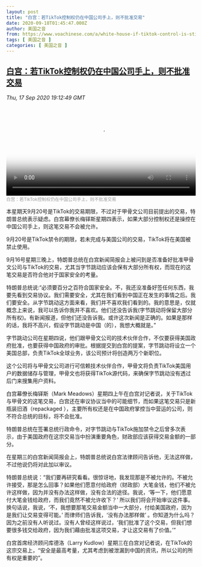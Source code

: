 ```yaml
---
layout: post
title: "白宫：若TikTok控制权仍在中国公司手上，则不批准交易"
date: 2020-09-18T01:45:47.000Z
author: 美国之音
from: https://www.voachinese.com/a/white-house-if-tiktok-control-is-still-in-hands-of-chinese-company-transaction-will-not-be-approved-20200917/5587586.html
tags: [ 美国之音 ]
categories: [ 美国之音 ]
---
```

<!--1600393547000-->
[白宫：若TikTok控制权仍在中国公司手上，则不批准交易](https://www.voachinese.com/a/white-house-if-tiktok-control-is-still-in-hands-of-chinese-company-transaction-will-not-be-approved-20200917/5587586.html)
------

<div>
<div><i>Thu, 17 Sep 2020 19:12:49 GMT</i></div><video poster="https://images.weserv.nl?url=gdb.voanews.com/dad0eb89-3bc1-4066-bebc-a68efa529f40_tv_r1_s_w900.jpg" src="https://av.voanews.com/Videoroot/Pangeavideo/2020/09/d/da/dad0eb89-3bc1-4066-bebc-a68efa529f40_240p.mp4" style="width:100%" controls></video><div><small style="color: #999;">白宫：若TikTok控制权仍在中国公司手上，则不批准交易</small></div><p>本星期天9月20号是TikTok的交易期限，不过对于甲骨文公司目前提出的交易，特朗普总统表示疑虑。白宫幕僚长梅铎斯星期四表示，如果大部分控制权还是操控在中国公司手上，则这笔交易不会被允许。</p><p>9月20号是TikTok禁令的期限，若未完成与美国公司的交易，TikTok将在美国被禁止使用。</p><p>9月16号星期三晚上，特朗普总统在白宫新闻简报会上被问到是否准备好批准甲骨文公司与TikTok的交易，尤其当字节跳动应该会保有大部分所有权，而现在的这笔交易是否符合他对于国家安全的考量。</p><p>特朗普总统说:“必须要百分之百符合国家安全。不，我还没准备好签任何东西，我要先看到交易协议。我们需要安全，尤其在我们看到中国正在发生的事情之后。我们要安全。从字节跳动这方面来看，我们并不喜欢我们看到的。我的意思是，仅就概念上来说，我可以告诉你我并不喜欢。他们还没告诉我(字节跳动将保留大部分所有权)。有新闻报道，但他们还没告诉我。或许这次新闻是正确的。如果是那样的话，我将不高兴，假设字节跳动是中国（的），我想大概就是。”</p><p>字节跳动公司在星期四说，他们跟甲骨文公司的技术伙伴合作，不仅要获得美国政府批准，也要获得中国政府的审批。根据提交到白宫的提案，字节跳动将设立一个美国总部，负责TikTok全球业务，该公司预计将创造两万个新职位。</p><p>这个公司将与甲骨文公司进行可信赖技术伙伴合作，甲骨文将负责TikTok美国用户的数据储存与管理，甲骨文也将获得TikTok源代码，来确保字节跳动没有透过后门来搜集用户资料。</p><p>白宫幕僚长梅铎斯（Mark Meadows）星期四上午在白宫对记者说，关于TikTok与甲骨文的这笔交易，白宫还在审议协议当中的可能细节，而如果这笔交易只是新瓶装旧酒（repackaged ），主要所有权还是在中国政府掌控当中营运的公司，则不符合总统的目标，将不会批准。</p><p>特朗普总统在签署总统行政命令，对字节跳动与TikTok施加禁令之后曾多次表示，由于美国政府在这宗交易当中扮演重要角色，财政部应该获得交易金额的一部分。</p><p>在星期三的白宫新闻简报会上，特朗普总统说白宫法律顾问告诉他，无法这样做，不过他说仍将对此加以审议。</p><p>特朗普总统说：“我们要再研究看看。很惊讶地，我发现那是不被允许的。不被允许接受，那是怎么回事？如果他们愿意付给政府（财政部）大笔金钱，他们不被允许这样做，因为并没有办法这样做，没有合法的途径。我说，‘等一下，他们愿意付大笔金钱给政府，而我们竟然不被允许收下？’ 所以我们将会开始审议这件事。换句话说，我说，‘不，我想要那笔交易金额当中一大部分，付给美国政府，因为是我们让交易变得可能。’ 而律师们告诉我，‘没有办法那样做’ 。你知道为什么吗？因为之前没有人听说过。没有人曾经这样说过，‘我们批准了这个交易，但我们想要很多钱交给政府，因为我们藉由批准这项交易，才让这交易有了价值。’”</p><p>白宫首席经济顾问库德洛（Larry Kudlow）星期三在白宫对记者说，在TikTok的这宗交易上，“安全是最高考量，尤其考虑到被泄漏到中国的资讯，所以公司的所有权是重要的”。</p>
</div>
